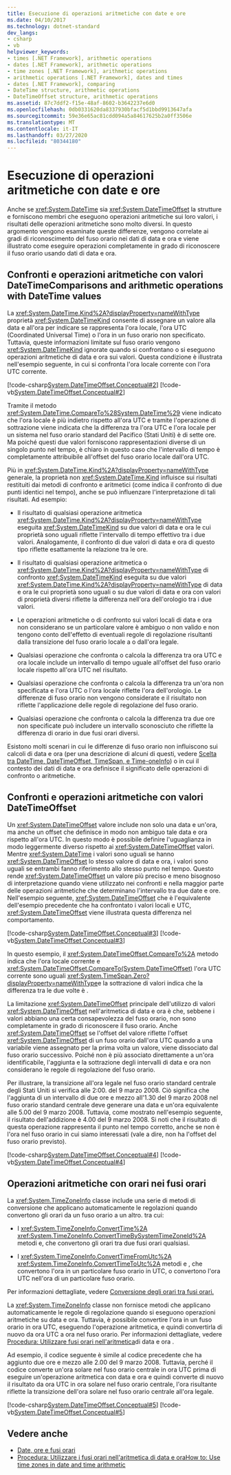 ```yaml
---
title: Esecuzione di operazioni aritmetiche con date e ore
ms.date: 04/10/2017
ms.technology: dotnet-standard
dev_langs:
- csharp
- vb
helpviewer_keywords:
- times [.NET Framework], arithmetic operations
- dates [.NET Framework], arithmetic operations
- time zones [.NET Framework], arithmetic operations
- arithmetic operations [.NET Framework], dates and times
- dates [.NET Framework], comparing
- DateTime structure, arithmetic operations
- DateTimeOffset structure, arithmetic operations
ms.assetid: 87c7ddf2-f15e-48af-8602-b3642237e6d0
ms.openlocfilehash: 0db0331620da8337930bfacf5d1bbd9913647afa
ms.sourcegitcommit: 59e36e65ac81cdd094a5a84617625b2a0ff3506e
ms.translationtype: MT
ms.contentlocale: it-IT
ms.lasthandoff: 03/27/2020
ms.locfileid: "80344180"
---
```

# <a name="performing-arithmetic-operations-with-dates-and-times"></a>Esecuzione di operazioni aritmetiche con date e ore

Anche se <xref:System.DateTime> sia <xref:System.DateTimeOffset> la strutture e forniscono membri che eseguono operazioni aritmetiche sui loro valori, i risultati delle operazioni aritmetiche sono molto diversi. In questo argomento vengono esaminate queste differenze, vengono correlate ai gradi di riconoscimento del fuso orario nei dati di data e ora e viene illustrato come eseguire operazioni completamente in grado di riconoscere il fuso orario usando dati di data e ora.

## <a name="comparisons-and-arithmetic-operations-with-datetime-values"></a>Confronti e operazioni aritmetiche con valori DateTimeComparisons and arithmetic operations with DateTime values

La <xref:System.DateTime.Kind%2A?displayProperty=nameWithType> proprietà <xref:System.DateTimeKind> consente di assegnare un valore alla data e all'ora per indicare se rappresenta l'ora locale, l'ora UTC (Coordinated Universal Time) o l'ora in un fuso orario non specificato. Tuttavia, queste informazioni limitate sul fuso orario vengono <xref:System.DateTimeKind> ignorate quando si confrontano o si eseguono operazioni aritmetiche di data e ora sui valori. Questa condizione è illustrata nell'esempio seguente, in cui si confronta l'ora locale corrente con l'ora UTC corrente.

[!code-csharp[System.DateTimeOffset.Conceptual#2](../../../samples/snippets/csharp/VS_Snippets_CLR_System/system.DateTimeOffset.Conceptual/cs/Conceptual2.cs#2)]
[!code-vb[System.DateTimeOffset.Conceptual#2](../../../samples/snippets/visualbasic/VS_Snippets_CLR_System/system.DateTimeOffset.Conceptual/vb/Conceptual2.vb#2)]

Tramite il metodo <xref:System.DateTime.CompareTo%28System.DateTime%29> viene indicato che l'ora locale è più indietro rispetto all'ora UTC e tramite l'operazione di sottrazione viene indicata che la differenza tra l'ora UTC e l'ora locale per un sistema nel fuso orario standard del Pacifico (Stati Uniti) è di sette ore. Ma poiché questi due valori forniscono rappresentazioni diverse di un singolo punto nel tempo, è chiaro in questo caso che l'intervallo di tempo è completamente attribuibile all'offset del fuso orario locale dall'ora UTC.

Più in <xref:System.DateTime.Kind%2A?displayProperty=nameWithType> generale, la proprietà non <xref:System.DateTime.Kind> influisce sui risultati restituiti dai metodi di confronto e aritmetici (come indica il confronto di due punti identici nel tempo), anche se può influenzare l'interpretazione di tali risultati. Ad esempio:

- Il risultato di qualsiasi operazione aritmetica <xref:System.DateTime.Kind%2A?displayProperty=nameWithType> eseguita <xref:System.DateTimeKind> su due valori di data e ora le cui proprietà sono uguali riflette l'intervallo di tempo effettivo tra i due valori. Analogamente, il confronto di due valori di data e ora di questo tipo riflette esattamente la relazione tra le ore.

- Il risultato di qualsiasi operazione aritmetica o <xref:System.DateTime.Kind%2A?displayProperty=nameWithType> di confronto <xref:System.DateTimeKind> eseguita su due valori <xref:System.DateTime.Kind%2A?displayProperty=nameWithType> di data e ora le cui proprietà sono uguali o su due valori di data e ora con valori di proprietà diversi riflette la differenza nell'ora dell'orologio tra i due valori.

- Le operazioni aritmetiche o di confronto sui valori locali di data e ora non considerano se un particolare valore è ambiguo o non valido e non tengono conto dell'effetto di eventuali regole di regolazione risultanti dalla transizione del fuso orario locale a o dall'ora legale.

- Qualsiasi operazione che confronta o calcola la differenza tra ora UTC e ora locale include un intervallo di tempo uguale all'offset del fuso orario locale rispetto all'ora UTC nel risultato.

- Qualsiasi operazione che confronta o calcola la differenza tra un'ora non specificata e l'ora UTC o l'ora locale riflette l'ora dell'orologio. Le differenze di fuso orario non vengono considerate e il risultato non riflette l'applicazione delle regole di regolazione del fuso orario.

- Qualsiasi operazione che confronta o calcola la differenza tra due ore non specificate può includere un intervallo sconosciuto che riflette la differenza di orario in due fusi orari diversi.

Esistono molti scenari in cui le differenze di fuso orario non influiscono sui calcoli di data e ora (per una descrizione di alcuni di questi, vedere [Scelta tra DateTime, DateTimeOffset, TimeSpan, e Time-oneInfo](../../../docs/standard/datetime/choosing-between-datetime.md)) o in cui il contesto dei dati di data e ora definisce il significato delle operazioni di confronto o aritmetiche.

## <a name="comparisons-and-arithmetic-operations-with-datetimeoffset-values"></a>Confronti e operazioni aritmetiche con valori DateTimeOffset

Un <xref:System.DateTimeOffset> valore include non solo una data e un'ora, ma anche un offset che definisce in modo non ambiguo tale data e ora rispetto all'ora UTC. In questo modo è possibile definire l'uguaglianza in modo leggermente diverso rispetto ai <xref:System.DateTimeOffset> valori. Mentre <xref:System.DateTime> i valori sono uguali se hanno <xref:System.DateTimeOffset> lo stesso valore di data e ora, i valori sono uguali se entrambi fanno riferimento allo stesso punto nel tempo. Questo rende <xref:System.DateTimeOffset> un valore più preciso e meno bisognoso di interpretazione quando viene utilizzato nei confronti e nella maggior parte delle operazioni aritmetiche che determinano l'intervallo tra due date e ore. Nell'esempio seguente, <xref:System.DateTimeOffset> che è l'equivalente dell'esempio precedente che ha confrontato i valori locali e UTC, <xref:System.DateTimeOffset> viene illustrata questa differenza nel comportamento.

[!code-csharp[System.DateTimeOffset.Conceptual#3](../../../samples/snippets/csharp/VS_Snippets_CLR_System/system.DateTimeOffset.Conceptual/cs/Conceptual3.cs#3)]
[!code-vb[System.DateTimeOffset.Conceptual#3](../../../samples/snippets/visualbasic/VS_Snippets_CLR_System/system.DateTimeOffset.Conceptual/vb/Conceptual3.vb#3)]

In questo esempio, il <xref:System.DateTimeOffset.CompareTo%2A> metodo indica che l'ora locale corrente e <xref:System.DateTimeOffset.CompareTo(System.DateTimeOffset)> l'ora UTC corrente sono uguali <xref:System.TimeSpan.Zero?displayProperty=nameWithType>e la sottrazione di valori indica che la differenza tra le due volte è .

La limitazione <xref:System.DateTimeOffset> principale dell'utilizzo di valori <xref:System.DateTimeOffset> nell'aritmetica di data e ora è che, sebbene i valori abbiano una certa consapevolezza del fuso orario, non sono completamente in grado di riconoscere il fuso orario. Anche <xref:System.DateTimeOffset> se l'offset del valore riflette l'offset <xref:System.DateTimeOffset> di un fuso orario dall'ora UTC quando a una variabile viene assegnato per la prima volta un valore, viene dissociato dal fuso orario successivo. Poiché non è più associato direttamente a un'ora identificabile, l'aggiunta e la sottrazione degli intervalli di data e ora non considerano le regole di regolazione del fuso orario.

Per illustrare, la transizione all'ora legale nel fuso orario standard centrale degli Stati Uniti si verifica alle 2:00. del 9 marzo 2008. Ciò significa che l'aggiunta di un intervallo di due ore e mezzo all'1.30 del 9 marzo 2008 nel fuso orario standard centrale deve generare una data e un'ora equivalente alle 5.00 del 9 marzo 2008. Tuttavia, come mostrato nell'esempio seguente, il risultato dell'addizione è 4.00 del 9 marzo 2008. Si noti che il risultato di questa operazione rappresenta il punto nel tempo corretto, anche se non è l'ora nel fuso orario in cui siamo interessati (vale a dire, non ha l'offset del fuso orario previsto).

[!code-csharp[System.DateTimeOffset.Conceptual#4](../../../samples/snippets/csharp/VS_Snippets_CLR_System/system.DateTimeOffset.Conceptual/cs/Conceptual4.cs#4)]
[!code-vb[System.DateTimeOffset.Conceptual#4](../../../samples/snippets/visualbasic/VS_Snippets_CLR_System/system.DateTimeOffset.Conceptual/vb/Conceptual4.vb#4)]

## <a name="arithmetic-operations-with-times-in-time-zones"></a>Operazioni aritmetiche con orari nei fusi orari

La <xref:System.TimeZoneInfo> classe include una serie di metodi di conversione che applicano automaticamente le regolazioni quando convertono gli orari da un fuso orario a un altro. tra cui:

- I <xref:System.TimeZoneInfo.ConvertTime%2A> <xref:System.TimeZoneInfo.ConvertTimeBySystemTimeZoneId%2A> metodi e, che convertono gli orari tra due fusi orari qualsiasi.

- I <xref:System.TimeZoneInfo.ConvertTimeFromUtc%2A> <xref:System.TimeZoneInfo.ConvertTimeToUtc%2A> metodi e , che convertono l'ora in un particolare fuso orario in UTC, o convertono l'ora UTC nell'ora di un particolare fuso orario.

Per informazioni dettagliate, vedere [Conversione degli orari tra fusi orari.](../../../docs/standard/datetime/converting-between-time-zones.md)

La <xref:System.TimeZoneInfo> classe non fornisce metodi che applicano automaticamente le regole di regolazione quando si eseguono operazioni aritmetiche su data e ora. Tuttavia, è possibile convertire l'ora in un fuso orario in ora UTC, eseguendo l'operazione aritmetica, e quindi convertirla di nuovo da ora UTC a ora nel fuso orario. Per informazioni dettagliate, vedere [Procedura: Utilizzare fusi orari nell'aritmetica](../../../docs/standard/datetime/use-time-zones-in-arithmetic.md)di data e ora .

Ad esempio, il codice seguente è simile al codice precedente che ha aggiunto due ore e mezzo alle 2.00 del 9 marzo 2008. Tuttavia, perché il codice converte un'ora solare nel fuso orario centrale in ora UTC prima di eseguire un'operazione aritmetica con data e ora e quindi converte di nuovo il risultato da ora UTC in ora solare nel fuso orario centrale, l'ora risultante riflette la transizione dell'ora solare nel fuso orario centrale all'ora legale.

[!code-csharp[System.DateTimeOffset.Conceptual#5](../../../samples/snippets/csharp/VS_Snippets_CLR_System/system.DateTimeOffset.Conceptual/cs/Conceptual5.cs#5)]
[!code-vb[System.DateTimeOffset.Conceptual#5](../../../samples/snippets/visualbasic/VS_Snippets_CLR_System/system.DateTimeOffset.Conceptual/vb/Conceptual5.vb#5)]

## <a name="see-also"></a>Vedere anche

- [Date, ore e fusi orari](../../../docs/standard/datetime/index.md)
- [Procedura: Utilizzare i fusi orari nell'aritmetica di data e oraHow to: Use time zones in date and time arithmetic](../../../docs/standard/datetime/use-time-zones-in-arithmetic.md)
